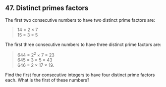 ## 47. Distinct primes factors

The first two consecutive numbers to have two distinct prime factors are:

> 14 = 2 &times; 7<br>
> 15 = 3 &times; 5

The first three consecutive numbers to have three distinct prime factors are:

> 644 = 2<sup>2</sup> &times; 7 &times; 23<br>
> 645 = 3 &times; 5 &times; 43<br>
> 646 = 2 &times; 17 &times; 19.

Find the first four consecutive integers to have four distinct prime factors each. What is the first of these numbers?
